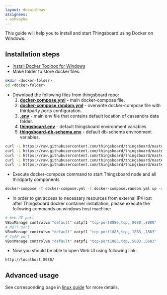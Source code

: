 ```yaml
---
layout: docwithnav
assignees:
- ashvayka
---
```



This guide will help you to install and start Thingsboard using Docker on Windows.


## Installation steps

- [Install Docker Toolbox for Windows](https://docs.docker.com/toolbox/toolbox_install_windows/)
- Make folder to store docker files:

```bash
mkdir <docker-folder>
cd <docker-folder>
```

- Download the following files from thingsboard repo:
    1. **[docker-compose.yml](https://raw.githubusercontent.com/thingsboard/thingsboard/master/docker/docker-compose.yml)** - main docker-compose file.
    1. **[docker-compose.random.yml](https://raw.githubusercontent.com/thingsboard/thingsboard/master/docker/docker-compose.random.yml)** - overwrite docker-compose file with thirdparty ports configuration.
    1. **[.env](https://raw.githubusercontent.com/thingsboard/thingsboard/master/docker/.env)** - main env file that contains default location of cassandra data folder.
    1. **[thingsboard.env](https://raw.githubusercontent.com/thingsboard/thingsboard/master/docker/thingsboard.env)** - default thingsboard environment variables.
    1. **[thingsboard-db-schema.env](https://raw.githubusercontent.com/thingsboard/thingsboard/master/docker/thingsboard-db-schema.env)** - default db-schema environment variables.
      
```bash
curl -L https://raw.githubusercontent.com/thingsboard/thingsboard/master/docker/docker-compose.yml > docker-compose.yml
curl -L https://raw.githubusercontent.com/thingsboard/thingsboard/master/docker/docker-compose.random.yml > docker-compose.random.yml
curl -L https://raw.githubusercontent.com/thingsboard/thingsboard/master/docker/.env > .env
curl -L https://raw.githubusercontent.com/thingsboard/thingsboard/master/docker/thingsboard.env > thingsboard.env
curl -L https://raw.githubusercontent.com/thingsboard/thingsboard/master/docker/thingsboard-db-schema.env > thingsboard-db-schema.env
```
      
- Execute docker-compose command to start Thingsboard node and all thirdparty components 

```bash
docker-compose -f docker-compose.yml -f docker-compose.random.yml up -d
```
   
- In order to get access to necessary resources from external IP/Host after Thingsboard docker container installation, 
  please execute the following commands on windows host machine:

```bash
# Web UI port
VBoxManage controlvm "default" natpf1 "tcp-port8080,tcp,,8080,,8080"
# MQTT port
VBoxManage controlvm "default" natpf1 "tcp-port1883,tcp,,1883,,1883"
# CoAP port
VBoxManage controlvm "default" natpf1 "tcp-port1883,tcp,,5683,,5683"
```
   
- Now you should be able to open Web UI using following link:
   
```bash
http://localhost:8080/
```

## Advanced usage

See corresponding page in [linux guide](/docs/user-guide/install/docker/#advanced-usage) for more details.
